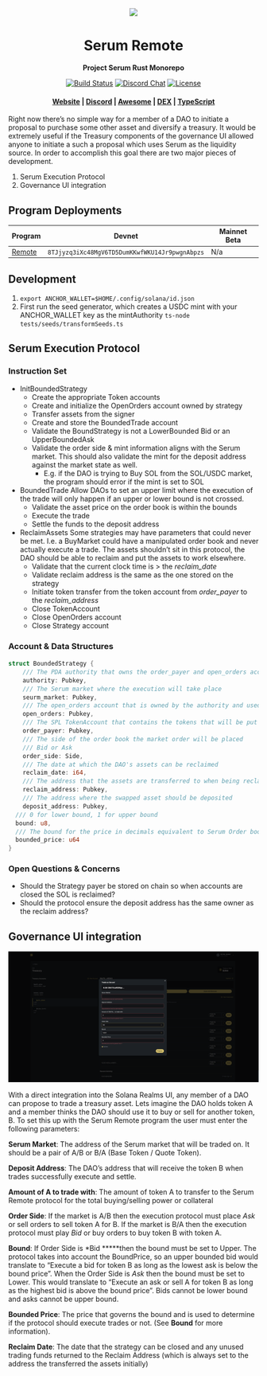 <div align="center">
  <img height="170" src="http://github.com/project-serum/awesome-serum/blob/master/logo-serum.png?raw=true" />

  <h1>Serum Remote</h1>

  <p>
    <strong>Project Serum Rust Monorepo</strong>
  </p>

  <p>
    <a href="https://travis-ci.com/project-serum/serum-dex"><img alt="Build Status" src="https://travis-ci.com/project-serum/serum-dex.svg?branch=master" /></a>
    <a href="https://discord.com/channels/739225212658122886"><img alt="Discord Chat" src="https://img.shields.io/discord/739225212658122886?color=blueviolet" /></a>
    <a href="https://opensource.org/licenses/Apache-2.0"><img alt="License" src="https://img.shields.io/github/license/project-serum/serum-dex?color=blue" /></a>
  </p>

  <h4>
    <a href="https://projectserum.com/">Website</a>
    <span> | </span>
    <a href="https://discord.gg/HSeFXbqsUX">Discord</a>
    <span> | </span>
    <a href="https://github.com/project-serum/awesome-serum">Awesome</a>
    <span> | </span>
    <a href="https://dex.projectserum.com/#/">DEX</a>
    <span> | </span>
    <a href="https://github.com/project-serum/serum-ts">TypeScript</a>
  </h4>
</div>

Right now there’s no simple way for a member of a DAO to initiate a proposal to purchase some other asset and diversify a treasury. It would be extremely useful if the Treasury components of the governance UI allowed anyone to initiate a such a proposal which uses Serum as the liquidity source. In order to accomplish this goal there are two major pieces of development.

1. Serum Execution Protocol
2. Governance UI integration

## Program Deployments

| Program                          | Devnet                                         | Mainnet Beta |
| -------------------------------- | ---------------------------------------------- | ------------ |
| [Remote](/programs/serum-remote) | `8TJjyzq3iXc48MgV6TD5DumKKwfWKU14Jr9pwgnAbpzs` | N/a          |

## Development

1. `export ANCHOR_WALLET=$HOME/.config/solana/id.json`
2. First run the seed generator, which creates a USDC mint with your ANCHOR_WALLET key as the mintAuthority
   `ts-node tests/seeds/transformSeeds.ts`

## Serum Execution Protocol

### Instruction Set

- InitBoundedStrategy
  - Create the appropriate Token accounts
  - Create and initialize the OpenOrders account owned by strategy
  - Transfer assets from the signer
  - Create and store the BoundedTrade account
  - Validate the BoundStrategy is not a LowerBounded Bid or an UpperBoundedAsk
  - Validate the order side & mint information aligns with the Serum market. This should also validate the mint for the deposit address against the market state as well.
    - E.g. if the DAO is trying to Buy SOL from the SOL/USDC market, the program should error if the mint is set to SOL
- BoundedTrade
  Allow DAOs to set an upper limit where the execution of the trade will only happen if an upper or lower bound is not crossed.
  - Validate the asset price on the order book is within the bounds
  - Execute the trade
  - Settle the funds to the deposit address
- ReclaimAssets
  Some strategies may have parameters that could never be met. I.e. a BuyMarket could have a manipulated order book and never actually execute a trade. The assets shouldn’t sit in this protocol, the DAO should be able to reclaim and put the assets to work elsewhere.
  - Validate that the current clock time is > the _reclaim_date_
  - Validate reclaim address is the same as the one stored on the strategy
  - Initiate token transfer from the token account from _order_payer_ to the _reclaim_address_
  - Close TokenAccount
  - Close OpenOrders account
  - Close Strategy account

### Account & Data Structures

```rust
struct BoundedStrategy {
	/// The PDA authority that owns the order_payer and open_orders account
	authority: Pubkey,
	/// The Serum market where the execution will take place
	seurm_market: Pubkey,
	/// The open_orders account that is owned by the authority and used to place orders
	open_orders: Pubkey,
	/// The SPL TokenAccount that contains the tokens that will be put into Serum for trading
	order_payer: Pubkey,
	/// The side of the order book the market order will be placed
	/// Bid or Ask
	order_side: Side,
	/// The date at which the DAO's assets can be reclaimed
	reclaim_date: i64,
	/// The address that the assets are transferred to when being reclaimed.
	reclaim_address: Pubkey,
	/// The address where the swapped asset should be deposited
	deposit_address: Pubkey,
  /// 0 for lower bound, 1 for upper bound
  bound: u8,
  /// The bound for the price in decimals equivalent to Serum Order book price
  bounded_price: u64
}
```

### Open Questions & Concerns

- Should the Strategy payer be stored on chain so when accounts are closed the SOL is reclaimed?
- Should the protocol ensure the deposit address has the same owner as the reclaim address?

## Governance UI integration

![Governance UI Integration](static/governance_ui.png)

With a direct integration into the Solana Realms UI, any member of a DAO can propose to trade a treasury asset. Lets imagine the DAO holds token A and a member thinks the DAO should use it to buy or sell for another token, B. To set this up with the Serum Remote program the user must enter the following parameters:

**Serum Market**: The address of the Serum market that will be traded on. It should be a pair of A/B or B/A (Base Token / Quote Token).

**Deposit Address**: The DAO’s address that will receive the token B when trades successfully execute and settle.

**Amount of A to trade with**: The amount of token A to transfer to the Serum Remote protocol for the total buying/selling power or collateral

**Order Side**: If the market is A/B then the execution protocol must place _Ask_ or sell orders to sell token A for B. If the market is B/A then the execution protocol must play _Bid_ or buy orders to buy token B with token A.

**Bound**: If Order Side is \*Bid **\***then the bound must be set to Upper. The protocol takes into account the BoundPrice, so an upper bounded bid would translate to “Execute a bid for token B as long as the lowest ask is below the bound price”. When the Order Side is _Ask_ then the bound must be set to Lower. This would translate to “Execute an ask or sell A for token B as long as the highest bid is above the bound price”. Bids cannot be lower bound and asks cannot be upper bound.

**Bounded Price**: The price that governs the bound and is used to determine if the protocol should execute trades or not. (See **Bound** for more information).

**Reclaim Date**: The date that the strategy can be closed and any unused trading funds returned to the Reclaim Address (which is always set to the address the transferred the assets initially)
